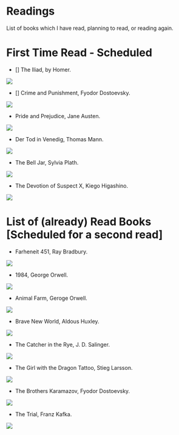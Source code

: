 # Readings
List of books which I have read, planning to read, or reading again.

# First Time Read - Scheduled

- [] The Iliad, by Homer.

![](https://pictures.abebooks.com/isbn/9780064302999-us.jpg)



- [] Crime and Punishment, Fyodor Dostoevsky.

![](https://en.wikipedia.org/wiki/Crime_and_Punishment#/media/File:Crimeandpunishmentcover.png)


- Pride and Prejudice, Jane Austen.

![](https://prodimage.images-bn.com/pimages/9781499369748_p0_v3_s1200x630.jpg)


- Der Tod in Venedig, Thomas Mann.

![](https://images-na.ssl-images-amazon.com/images/I/51j26STiXrL.jpg)


- The Bell Jar, Sylvia Plath.

![](https://www.sawtoothbooks.com/pictures/medium/28222.jpg)


- The Devotion of Suspect X, Kiego Higashino. 

![](https://images-na.ssl-images-amazon.com/images/I/5129MjsA6GL.jpg)

# List of (already) Read Books [Scheduled for a second read]

- Farheneit 451, Ray Bradbury.

![](https://en.wikipedia.org/wiki/File:Fahrenheit_451_1st_ed_cover.jpg)

- 1984, George Orwell.

![](https://en.wikipedia.org/wiki/File:1984first.jpg)

- Animal Farm, Geroge Orwell.

![](https://i.guim.co.uk/img/media/d9d63376f7a4ccace33325d567ae270c638cd7d2/0_0_262_400/master/262.jpg?width=300&quality=45&auto=format&fit=max&dpr=2&s=7e7429068e9e6a8c57f7c201b0a3d022)

- Brave New World, Aldous Huxley.

![](https://en.wikipedia.org/wiki/Brave_New_World#/media/File:BraveNewWorld_FirstEdition.jpg)

- The Catcher in the Rye, J. D. Salinger.


![](https://en.wikipedia.org/wiki/The_Catcher_in_the_Rye#/media/File:The_Catcher_in_the_Rye_(1951,_first_edition_cover).jpg)

- The Girl with the Dragon Tattoo, Stieg Larsson.

![](https://images-eu.ssl-images-amazon.com/images/I/51G3hts444L.jpg)

- The Brothers Karamazov, Fyodor Dostoevsky.

![](https://images-na.ssl-images-amazon.com/images/I/8117HB7WbvL.jpg)

- The Trial, Franz Kafka.

![](https://images-na.ssl-images-amazon.com/images/I/71m9aZ80tZL.jpg)

